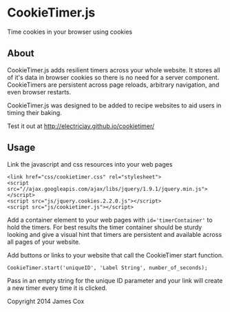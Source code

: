 # CookieTimer.js
Time cookies in your browser using cookies

## About
CookieTimer.js adds resilient timers across your whole website. It stores all of it's data in browser cookies so there is no need for a server component. CookieTimers are persistent across page reloads, arbitrary navigation, and even browser restarts.

CookieTimer.js was designed to be added to recipe websites to aid users in timing their baking. 

Test it out at http://electricjay.github.io/cookietimer/

## Usage
Link the javascript and css resources into your web pages

    <link href="css/cookietimer.css" rel="stylesheet">
    <script src="//ajax.googleapis.com/ajax/libs/jquery/1.9.1/jquery.min.js"></script>
    <script src="js/jquery.cookies.2.2.0.js"></script>
    <script src="js/cookietimer.js"></script>
Add a container element to your web pages with `id='timerContainer'` to hold the timers. For best results the timer container should be sturdy looking and give a visual hint that timers are persistent and available across all pages of your website.

Add buttons or links to your website that call the CookieTimer start function.

    CookieTimer.start('uniqueID', 'Label String', number_of_seconds);
Pass in an empty string for the unique ID parameter and your link will create a new timer every time it is clicked.

Copyright 2014 James Cox
